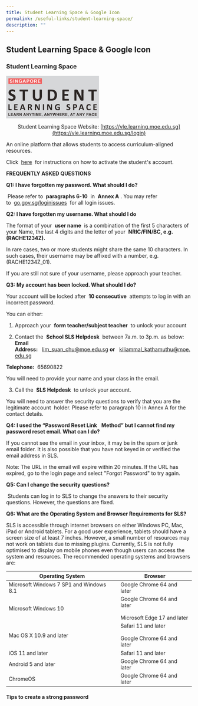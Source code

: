 ```yaml
---
title: Student Learning Space & Google Icon
permalink: /useful-links/student-learning-space/
description: ""
---
```

## Student Learning Space & Google Icon

### Student Learning Space 

<img src="/images/studentlearningspace.png" 
     style="width:50%" align = "center"><center>Student Learning Space Website: [https://vle.learning.moe.edu.sg](https://vle.learning.moe.edu.sg/login)</center>
		 
An online platform that allows students to access curriculum-aligned resources.

Click  [here](/files/Step%20by%20Step%20Help%20Guide%20for%20SLS.pdf)  for instructions on how to activate the student's account.

**FREQUENTLY ASKED QUESTIONS**

  

**Q1: I have forgotten my password. What should I do?**

 Please refer to  **paragraphs 6-10**  in  **Annex A** . You may refer to  [go.gov.sg/loginissues](https://go.gov.sg/loginissues)  for all login issues.

  

**Q2: I have forgotten my username. What should I do**

The format of your  **user name**  is a combination of the first 5 characters of your Name, the last 4 digits and the letter of your  **NRIC/FIN/BC, e.g. (RACHE1234Z).**

In rare cases, two or more students might share the same 10 characters. In such cases, their username may be affixed with a number, e.g. (RACHE1234Z\_01).

If you are still not sure of your username, please approach your teacher.

  

**Q3: My account has been locked. What should I do?**

Your account will be locked after  **10 consecutive**  attempts to log in with an incorrect password.

You can either: 

1) Approach your  **form teacher/subject teacher**  to unlock your account

2)  Contact the  **School SLS Helpdesk**  between 7a.m. to 3p.m. as below:  
**Email Address:**   [lim\_suan\_chu@moe.edu.sg](mailto:lim_suan_chu@moe.edu.sg) **or**   [kiliammal\_kathamuthu@moe.edu.sg](mailto:kiliammal_kathamuthu@moe.edu.sg)  

**Telephone:**  65690822

You will need to provide your name and your class in the email. 

3) Call the  **SLS Helpdesk**  to unlock your account.

You will need to answer the security questions to verify that you are the legitimate account  holder. Please refer to paragraph 10 in Annex A for the contact details.

  

**Q4: I used the “Password Reset Link**   **Method” but I cannot find my password reset email. What can I do?**

If you cannot see the email in your inbox, it may be in the spam or junk email folder. It is also possible that you have not keyed in or verified the email address in SLS.

Note: The URL in the email will expire within 20 minutes. If the URL has expired, go to the login page and select "Forgot Password" to try again.

  

**Q5: Can I change the security questions?**

 Students can log in to SLS to change the answers to their security questions. However, the questions are fixed.

  

**Q6: What are the Operating System and Browser Requirements for SLS?**

SLS is accessible through internet browsers on either Windows PC, Mac, iPad or Android tablets. For a good user experience, tablets should have a screen size of at least 7 inches. However, a small number of resources may not work on tablets due to missing plugins. Currently, SLS is not fully optimised to display on mobile phones even though users can access the system and resources. The recommended operating systems and browsers are:



| Operating System | Browser | 
| -------- | -------- | 
| Microsoft Windows 7 SP1 and Windows 8.1     |  Google Chrome 64 and later     |
| Microsoft Windows 10    |  Google Chrome 64 and later<br><br> Microsoft Edge 17 and later    |
| Mac OS X 10.9 and later     |  Safari 11 and later<br><br>Google Chrome 64 and later     |
| iOS 11 and later     |  Safari 11 and later     |
| Android 5 and later    |  Google Chrome 64 and later     |
| ChromeOS    |  Google Chrome 64 and later     |


#### Tips to create a strong password